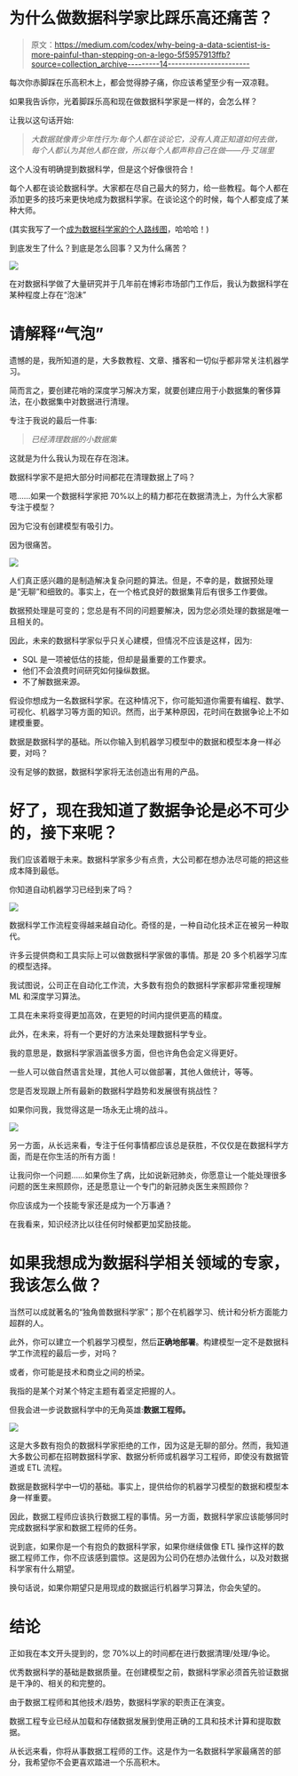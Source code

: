 # 为什么做数据科学家比踩乐高还痛苦？

> 原文：<https://medium.com/codex/why-being-a-data-scientist-is-more-painful-than-stepping-on-a-lego-5f5957913ffb?source=collection_archive---------14----------------------->

每次你赤脚踩在乐高积木上，都会觉得脖子痛，你应该希望至少有一双凉鞋。

如果我告诉你，光着脚踩乐高和现在做数据科学家是一样的，会怎么样？

让我以这句话开始:

> *大数据就像青少年性行为:每个人都在谈论它，没有人真正知道如何去做，每个人都认为其他人都在做，所以每个人都声称自己在做——丹·艾瑞里*

这个人没有明确提到数据科学，但是这个好像很符合！

每个人都在谈论数据科学。大家都在尽自己最大的努力，给一些教程。每个人都在添加更多的技巧来更快地成为数据科学家。在谈论这个的时候，每个人都变成了某种大师。

(其实我写了一个[成为数据科学家的个人路线图](https://valdezdata.com/five-secret-ingredients-to-become-a-data-scientist)，哈哈哈！)

到底发生了什么？到底是怎么回事？又为什么痛苦？

![](img/343b451e36f212d2b3994d96b4887859.png)

在对数据科学做了大量研究并于几年前在博彩市场部门工作后，我认为数据科学在某种程度上存在“泡沫”

# 请解释“气泡”

遗憾的是，我所知道的是，大多数教程、文章、播客和一切似乎都非常关注机器学习。

简而言之，要创建花哨的深度学习解决方案，就要创建应用于小数据集的奢侈算法，在小数据集中对数据进行清理。

专注于我说的最后一件事:

> *已经清理数据的小数据集*

这就是为什么我认为现在存在泡沫。

数据科学家不是把大部分时间都花在清理数据上了吗？

嗯……如果一个数据科学家把 70%以上的精力都花在数据清洗上，为什么大家都专注于模型？

因为它没有创建模型有吸引力。

因为很痛苦。

![](img/6e5f1144bdcb7485c4c121022f597041.png)

人们真正感兴趣的是制造解决复杂问题的算法。但是，不幸的是，数据预处理是“无聊”和细致的。事实上，在一个格式良好的数据集背后有很多工作要做。

数据预处理是可变的；您总是有不同的问题要解决，因为您必须处理的数据是唯一且相关的。

因此，未来的数据科学家似乎只关心建模，但情况不应该是这样，因为:

*   SQL 是一项被低估的技能，但却是最重要的工作要求。
*   他们不会浪费时间研究如何操纵数据。
*   不了解数据来源。

假设你想成为一名数据科学家。在这种情况下，你可能知道你需要有编程、数学、可视化、机器学习等方面的知识。然而，出于某种原因，花时间在数据争论上不如建模重要。

数据是数据科学的基础。所以你输入到机器学习模型中的数据和模型本身一样必要，对吗？

没有足够的数据，数据科学家将无法创造出有用的产品。

# 好了，现在我知道了数据争论是必不可少的，接下来呢？

我们应该着眼于未来。数据科学家多少有点贵，大公司都在想办法尽可能的把这些成本降到最低。

你知道自动机器学习已经到来了吗？

![](img/a1a2c52ba159901b8da6e3ac15b00833.png)

数据科学工作流程变得越来越自动化。奇怪的是，一种自动化技术正在被另一种取代。

许多云提供商和工具实际上可以做数据科学家做的事情。那是 20 多个机器学习库的模型选择。

我试图说，公司正在自动化工作流，大多数有抱负的数据科学家都非常重视理解 ML 和深度学习算法。

工具在未来将变得更加高效，在更短的时间内提供更高的精度。

此外，在未来，将有一个更好的方法来处理数据科学专业。

我的意思是，数据科学家涵盖很多方面，但也许角色会定义得更好。

一些人可以做自然语言处理，其他人可以做部署，其他人做统计，等等。

您是否发现跟上所有最新的数据科学趋势和发展很有挑战性？

如果你问我，我觉得这是一场永无止境的战斗。

![](img/68800badbc1b792b6c71c71fae35ddc3.png)

另一方面，从长远来看，专注于任何事情都应该总是获胜，不仅仅是在数据科学方面，而是在你生活的所有方面！

让我问你一个问题……如果你生了病，比如说新冠肺炎，你愿意让一个能处理很多问题的医生来照顾你，还是愿意让一个专门的新冠肺炎医生来照顾你？

你应该成为一个技能专家还是成为一个万事通？

在我看来，知识经济比以往任何时候都更加奖励技能。

# 如果我想成为数据科学相关领域的专家，我该怎么做？

当然可以成就著名的“独角兽数据科学家”；那个在机器学习、统计和分析方面能力超群的人。

此外，你可以建立一个机器学习模型，然后**正确地部署**。构建模型一定不是数据科学工作流程的最后一步，对吗？

或者，你可能是技术和商业之间的桥梁。

我指的是某个对某个特定主题有着坚定把握的人。

但我会进一步说数据科学中的无角英雄:**数据工程师。**

![](img/74ed063e5fd06532926d8e59de3430c9.png)

这是大多数有抱负的数据科学家拒绝的工作，因为这是无聊的部分。然而，我知道大多数公司都在招聘数据科学家、数据分析师或机器学习工程师，即使没有数据管道或 ETL 流程。

数据是数据科学中一切的基础。事实上，提供给你的机器学习模型的数据和模型本身一样重要。

因此，数据工程师应该执行数据工程的事情。另一方面，数据科学家应该能够同时完成数据科学家和数据工程师的任务。

说到底，如果你是一个有抱负的数据科学家，如果你继续做像 ETL 操作这样的数据工程师工作，你不应该感到震惊。这是因为公司仍在想办法做什么，以及对数据科学家有什么期望。

换句话说，如果你期望只是用现成的数据运行机器学习算法，你会失望的。

# 结论

正如我在本文开头提到的，您 70%以上的时间都在进行数据清理/处理/争论。

优秀数据科学的基础是数据质量。在创建模型之前，数据科学家必须首先验证数据是干净的、相关的和完整的。

由于数据工程师和其他技术/趋势，数据科学家的职责正在演变。

数据工程专业已经从加载和存储数据发展到使用正确的工具和技术计算和提取数据。

从长远来看，你将从事数据工程师的工作。这是作为一名数据科学家最痛苦的部分，我希望你不会更喜欢踏进一个乐高积木。